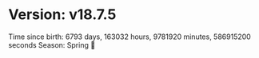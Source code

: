 # Version: v18.7.5
Time since birth: 6793 days, 163032 hours, 9781920 minutes, 586915200 seconds
Season: Spring 🌸
